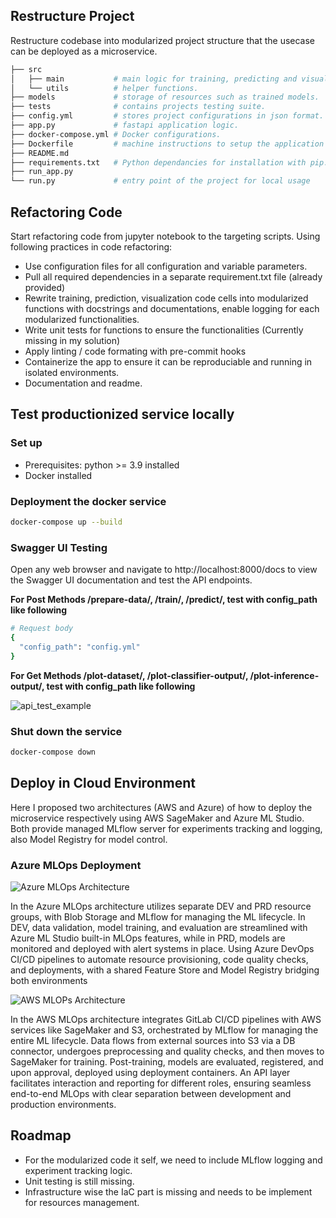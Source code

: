 ## Restructure Project
Restructure codebase into modularized project structure that the usecase can be deployed as a microservice.
```bash
├── src
│   ├── main           # main logic for training, predicting and visualisation.
│   └── utils          # helper functions.
├── models             # storage of resources such as trained models.
├── tests              # contains projects testing suite.
├── config.yml         # stores project configurations in json format.
├── app.py             # fastapi application logic.
├── docker-compose.yml # Docker configurations.
├── Dockerfile         # machine instructions to setup the application and run inside Docker as a micro-service.
├── README.md
├── requirements.txt   # Python dependancies for installation with pip.
├── run_app.py         
└── run.py             # entry point of the project for local usage
```
## Refactoring Code 
Start refactoring code from jupyter notebook to the targeting scripts. Using following practices in code refactoring: 

- Use configuration files for all configuration and variable parameters.
- Pull all required dependencies in a separate requirement.txt file (already provided)
- Rewrite training, prediction, visualization code cells into modularized functions with docstrings and documentations, enable logging for each modularized functionalities.
- Write unit tests for functions to ensure the functionalities (Currently missing in my solution)
- Apply linting / code formating with pre-commit hooks
- Containerize the app to ensure it can be reproduciable and running in isolated environments.
- Documentation and readme.

## Test productionized service locally

### Set up
- Prerequisites: python >= 3.9 installed
- Docker installed
### Deployment the docker service
```bash
docker-compose up --build
```
### Swagger UI Testing
Open any web browser and navigate to http://localhost:8000/docs to view the Swagger UI documentation and test the API endpoints.

**For Post Methods /prepare-data/, /train/, /predict/, test with config_path like following**
```bash
# Request body
{
  "config_path": "config.yml"
}
```
**For Get Methods /plot-dataset/, /plot-classifier-output/, /plot-inference-output/, test with config_path like following**

![api_test_example]("Diagrams/API_call.png")
### Shut down the service
```bash
docker-compose down
```
## Deploy in Cloud Environment

Here I proposed two architectures (AWS and Azure) of how to deploy the microservice respectively using AWS SageMaker and Azure ML Studio. Both provide managed MLflow server for experiments tracking and logging, also Model Registry for model control. 

### Azure MLOps Deployment
![Azure MLOps Architecture]("/Diagrams/Azure_MLOps.png")

In the Azure MLOps architecture utilizes separate DEV and PRD resource groups, with Blob Storage and MLflow for managing the ML lifecycle. In DEV, data validation, model training, and evaluation are streamlined with Azure ML Studio built-in MLOps features, while in PRD, models are monitored and deployed with alert systems in place. Using Azure DevOps CI/CD pipelines to automate resource provisioning, code quality checks, and deployments, with a shared Feature Store and Model Registry bridging both environments

![AWS MLOPs Architecture]("./Diagrams/AWS_MLOps.png")

In the AWS MLOps architecture integrates GitLab CI/CD pipelines with AWS services like SageMaker and S3, orchestrated by MLflow for managing the entire ML lifecycle. Data flows from external sources into S3 via a DB connector, undergoes preprocessing and quality checks, and then moves to SageMaker for training. Post-training, models are evaluated, registered, and upon approval, deployed using deployment containers. An API layer facilitates interaction and reporting for different roles, ensuring seamless end-to-end MLOps with clear separation between development and production environments.

## Roadmap
- For the modularized code it self, we need to include MLflow logging and experiment tracking logic.
- Unit testing is still missing. 
- Infrastructure wise the IaC part is missing and needs to be implement for resources management. 
